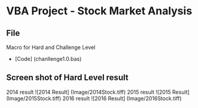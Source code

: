 # VBA Project - Stock Market Analysis
## File
Macro for Hard and Challenge Level
* [Code] (chanllenge1.0.bas)
## Screen shot of Hard Level result 
2014 result
![2014 Result] (Image/2014Stock.tiff)
2015 result
![2015 Result] (Image/2015Stock.tiff)
2016 result
![2016 Result] (Image/2016Stock.tiff)
